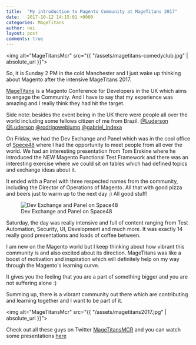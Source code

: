 ```yaml
---
title:  "My introduction to Magento Community at MageTitans 2017"
date:   2017-10-12 14:15:01 +0000
categories: MageTitans
author: nei
layout: post
comments: true
---
```


<img alt="MageTitansMcr" src="{{ "/assets/magetitans-comedyclub.jpg" | absolute_url }}">

So, it is Sunday 2 PM in the cold Manchester and I just wake up thinking about Magento after the intensive MageTitans 2017.

[MageTitans](http://uk.magetitans.com/) is a Magento Conference for Developers in the UK which aims to engage the Community. And I have to say that my experience was amazing and I really think they had hit the target.

Side note: besides the event being in the UK there were people all over the world including some fellows citizen of me from Brazil. [@Luderson](https://twitter.com/Luderson) [@Luderson](https://twitter.com/Luderson) [@rodrigowebjump](https://twitter.com/rodrigowebjump) [@gabriel_indexa](https://twitter.com/gabriel_indexa)

On Friday, we had the Dev Exchange and Panel which was in the cool office of [Spece48](https://www.space48.com/) where I had the opportunity to meet people from all over the world. We had an interesting presentation from Tom Erskine where he introduced the NEW Magento Functional Test Framework and there was an interesting exercise where we could sit on tables which had defined topics and exchange ideas about it. 

It ended with a Panel with three respected names from the community, including the Director of Operations of Magento. All that with good pizza and beers just to warm up to the next day :) All good stuff!

<figure>
    <img alt="Dev Exchange and Panel on Space48" src="{{ "/assets/magetitans-space48.jpg" | absolute_url }}">
    <figcaption>Dev Exchange and Panel on Space48</figcaption>
</figure>

Saturday, the day was really intensive and full of content ranging from Test Automation, Security, UI, Development and much more. It was exactly 14 really good presentations and loads of coffee between.

I am new on the Magento world but I keep thinking about how vibrant this community is and also excited about its direction. MageTitans was like a boost of motivation and inspiration which will definitely help on my way through the Magento's learning curve.

It gives you the feeling that you are a part of something bigger and you are not suffering alone :)

Summing up, there is a vibrant community out there which are contributing and learning together and I want to be part of it.

<img alt="MageTitansMcr" src="{{ "/assets/magetitans2017.jpg" | absolute_url }}">

Check out all these guys on Twitter [MageTitansMCR](https://twitter.com/hashtag/MageTitansMCR) and you can watch some presentations [here](https://www.pscp.tv/MageTitans/1YqxoaBVZeEGv#)
